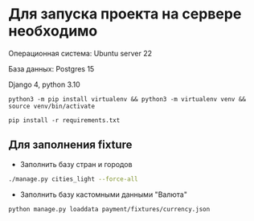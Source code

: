 # Для запуска проекта на сервере необходимо

Операционная система: Ubuntu server 22

База данных: Postgres 15

Django 4, python 3.10 

```shell
python3 -m pip install virtualenv && python3 -m virtualenv venv && source venv/bin/activate
```
```shell
pip install -r requirements.txt
```

## Для заполнения fixture

- Заполнить базу стран и городов
```bash
./manage.py cities_light --force-all
```
- Заполнить базу кастомными данными "Валюта"
```bash
python manage.py loaddata payment/fixtures/currency.json
```

